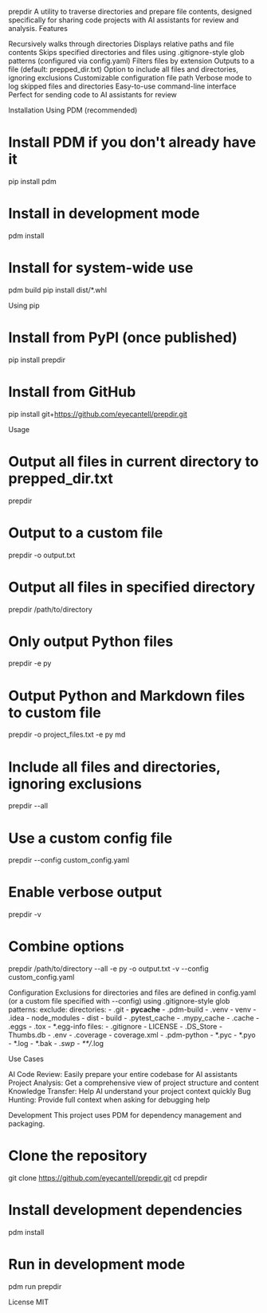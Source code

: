 prepdir
A utility to traverse directories and prepare file contents, designed specifically for sharing code projects with AI assistants for review and analysis.
Features

Recursively walks through directories
Displays relative paths and file contents
Skips specified directories and files using .gitignore-style glob patterns (configured via config.yaml)
Filters files by extension
Outputs to a file (default: prepped_dir.txt)
Option to include all files and directories, ignoring exclusions
Customizable configuration file path
Verbose mode to log skipped files and directories
Easy-to-use command-line interface
Perfect for sending code to AI assistants for review

Installation
Using PDM (recommended)
# Install PDM if you don't already have it
pip install pdm

# Install in development mode
pdm install

# Install for system-wide use
pdm build
pip install dist/*.whl

Using pip
# Install from PyPI (once published)
pip install prepdir

# Install from GitHub
pip install git+https://github.com/eyecantell/prepdir.git

Usage
# Output all files in current directory to prepped_dir.txt
prepdir

# Output to a custom file
prepdir -o output.txt

# Output all files in specified directory
prepdir /path/to/directory

# Only output Python files
prepdir -e py

# Output Python and Markdown files to custom file
prepdir -o project_files.txt -e py md

# Include all files and directories, ignoring exclusions
prepdir --all

# Use a custom config file
prepdir --config custom_config.yaml

# Enable verbose output
prepdir -v

# Combine options
prepdir /path/to/directory --all -e py -o output.txt -v --config custom_config.yaml

Configuration
Exclusions for directories and files are defined in config.yaml (or a custom file specified with --config) using .gitignore-style glob patterns:
exclude:
  directories:
    - .git
    - __pycache__
    - .pdm-build
    - .venv
    - venv
    - .idea
    - node_modules
    - dist
    - build
    - .pytest_cache
    - .mypy_cache
    - .cache
    - .eggs
    - .tox
    - *.egg-info
  files:
    - .gitignore
    - LICENSE
    - .DS_Store
    - Thumbs.db
    - .env
    - .coverage
    - coverage.xml
    - .pdm-python
    - *.pyc
    - *.pyo
    - *.log
    - *.bak
    - *.swp
    - **/*.log

Use Cases

AI Code Review: Easily prepare your entire codebase for AI assistants
Project Analysis: Get a comprehensive view of project structure and content
Knowledge Transfer: Help AI understand your project context quickly
Bug Hunting: Provide full context when asking for debugging help

Development
This project uses PDM for dependency management and packaging.
# Clone the repository
git clone https://github.com/eyecantell/prepdir.git
cd prepdir

# Install development dependencies
pdm install

# Run in development mode
pdm run prepdir

License
MIT
